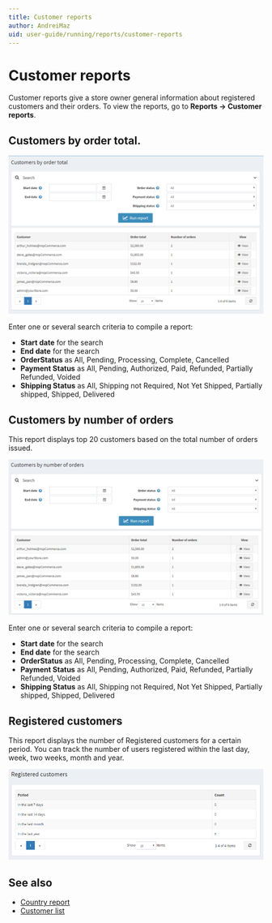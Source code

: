 ```yaml
---
title: Customer reports
author: AndreiMaz
uid: user-guide/running/reports/customer-reports
---
```

# Customer reports

Customer reports give a store owner general information about registered customers and their orders. To view the reports, go to **Reports → Customer reports**.

## Customers by order total.

![customer-reports](_static/customer-reports/Customers-by-order-total.png)

Enter one or several search criteria to compile a report:

* **Start date** for the search
* **End date** for the search
* **OrderStatus** as All, Pending, Processing, Complete, Cancelled
* **Payment Status** as All, Pending, Authorized, Paid, Refunded, Partially Refunded, Voided
* **Shipping Status** as All, Shipping not Required, Not Yet Shipped, Partially shipped, Shipped, Delivered

## Customers by number of orders
This report displays top 20 customers based on the total number of orders issued.

![customer-reports](_static/customer-reports/Customers-by-number-of-orders.png)

Enter one or several search criteria to compile a report:

* **Start date** for the search
* **End date** for the search
* **OrderStatus** as All, Pending, Processing, Complete, Cancelled
* **Payment Status** as All, Pending, Authorized, Paid, Refunded, Partially Refunded, Voided
* **Shipping Status** as All, Shipping not Required, Not Yet Shipped, Partially shipped, Shipped, Delivered

## Registered customers
This report displays the number of Registered customers for a certain period.
You can track the number of users registered within the last day, week, two weeks, month and year.

![customer-registered](_static/customer-reports/customer-registered.png)

## See also

* [Country report](xref:user-guide/running/reports/country-report)
* [Customer list](xref:user-guide/running/customer-management/customer-list)
